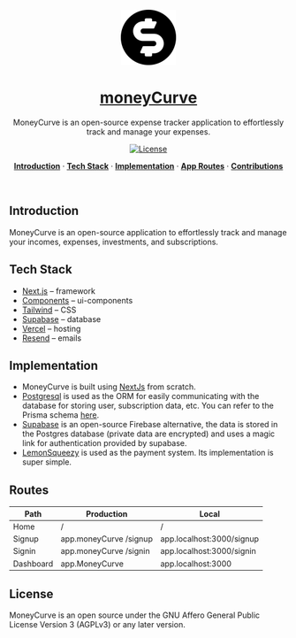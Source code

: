 <a href="https://moneyCurve ">
<p align="center"><img alt="MoneyCurve – An open source expense tracker application to track your incomes, investments, subscriptions, and expenses at ease." width="100" height="100" src="./public/icons/logo.svg"></p>
  <h1 align="center">moneyCurve </h1>
</a>

<p align="center">
  MoneyCurve is an open-source expense tracker application to effortlessly track and manage your expenses.
</p>

<p align="center">
  <a href="https://github.com/gokulkrishh/moneyCurve /blob/main/LICENSE">
    <img src="https://img.shields.io/github/license/gokulkrishh/moneyCurve ?label=license&logo=github&color=f80&logoColor=fff" alt="License" />
  </a>
</p>

<p align="center">
  <a href="#introduction"><strong>Introduction</strong></a> ·
  <a href="#tech-stack"><strong>Tech Stack</strong></a> ·
  <a href="#implementation"><strong>Implementation</strong></a> ·
  <a href="#routes"><strong>App Routes</strong></a> ·
  <a href="#contributions"><strong>Contributions</strong></a>
</p>
<br/>

## Introduction

MoneyCurve is an open-source application to effortlessly track and manage your incomes, expenses, investments, and subscriptions.

## Tech Stack

- [Next.js](https://nextjs.org/) – framework
- [Components](https://ui.shadcn.com/) – ui-components
- [Tailwind](https://tailwindcss.com/) – CSS
- [Supabase](https://supabase.com/) – database
- [Vercel](https://vercel.com/) – hosting
- [Resend](https://resend.com/) – emails

## Implementation

- MoneyCurve is built using [NextJs](https://nextjs.org) from scratch.
- [Postgresql](https://www.postgresql.org/) is used as the ORM for easily communicating with the database for storing user, subscription data, etc. You can refer to the Prisma schema [here](/prisma/schema.prisma).
- [Supabase](https://supabase.com/) is an open-source Firebase alternative, the data is stored in the Postgres database (private data are encrypted) and uses a magic link for authentication provided by supabase.
- [LemonSqueezy](https://lemonsqueezy.com/) is used as the payment system. Its implementation is super simple.

## Routes

| Path      | Production             | Local                     |
| --------- | ---------------------- | ------------------------- |
| Home      | /                      | /                         |
| Signup    | app.moneyCurve /signup | app.localhost:3000/signup |
| Signin    | app.moneyCurve /signin | app.localhost:3000/signin |
| Dashboard | app.MoneyCurve        | app.localhost:3000        |


## License

MoneyCurve is an open source under the GNU Affero General Public License Version 3 (AGPLv3) or any later version. 
